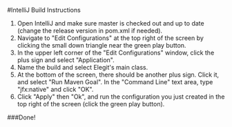 #IntelliJ Build Instructions

1. Open IntelliJ and make sure master is checked out and up to date (change the release version in pom.xml if needed).
2. Navigate to "Edit Configurations" at the top right of the screen by clicking the small down triangle near the green play button.
3. In the upper left corner of the "Edit Configurations" window, click the plus sign and select "Application".
4. Name the build and select Elegit's main class.
5. At the bottom of the screen, there should be another plus sign. Click it, and select "Run Maven Goal". In the "Command Line" text area, type "jfx:native" and click "OK".
6. Click "Apply" then "Ok", and run the configuration you just created in the top right of the screen (click the green play button).

###Done!
